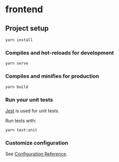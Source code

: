 # frontend

## Project setup

```
yarn install
```

### Compiles and hot-reloads for development

```
yarn serve
```

### Compiles and minifies for production

```
yarn build
```

### Run your unit tests

[Jest](https://jestjs.io/) is used for unit tests.

Run tests with:

```
yarn test:unit
```

### Customize configuration

See [Configuration Reference](https://cli.vuejs.org/config/).
